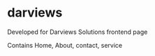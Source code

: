 # darviews

Developed for Darviews Solutions frontend page

Contains 
Home, About, contact, service

